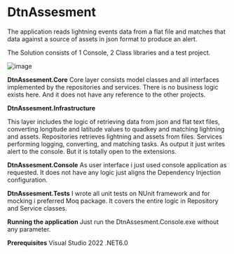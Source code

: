 # DtnAssesment
The application reads lightning events data from a flat file and matches that data against a source of assets in json format to produce an alert.

The Solution consists of 1 Console, 2 Class libraries and a test project.

![image](https://user-images.githubusercontent.com/8957790/154078089-029c292e-8773-41ed-a6a6-191461b0e5df.png)

**DtnAssesment.Core**
Core layer consists model classes and all interfaces implemented by the repositories and services. 
There is no business logic exists here. And it does not have any reference to the other projects.

**DtnAssesment.Infrastructure**

This layer includes the logic of retrieving data from json and flat text files, converting longitude and latitude values to quadkey and matching lightning and assets.
Repositories retrieves lightning and assets from files. Services performing logging, converting, and matching tasks.
As output it just writes alert to the console. But it is totally open to the extensions.

**DtnAssesment.Console**
As user interface i just used console application as requested. It does not have any logic just aligns the Dependency Injection configuration.

**DtnAssesment.Tests**
I wrote all unit tests on NUnit framework and for mocking i preferred Moq package. 
It covers the entire logic in Repository and Service classes.


**Running the application**
Just run the DtnAssesment.Console.exe without any parameter. 

**Prerequisites**
Visual Studio 2022
.NET6.0
